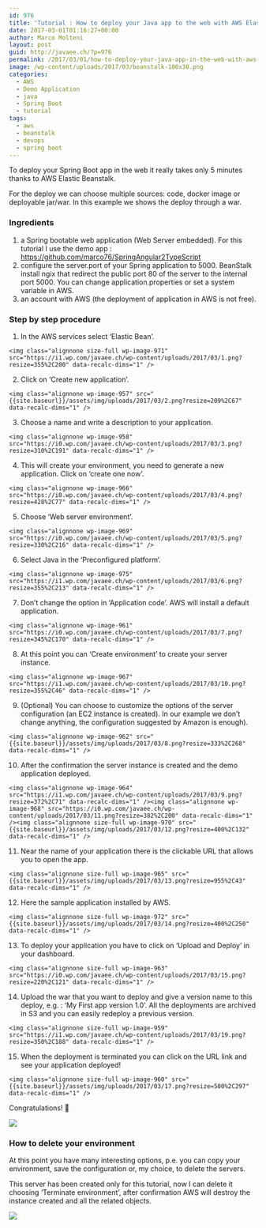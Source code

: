 ```yaml
---
id: 976
title: 'Tutorial : How to deploy your Java app to the web with AWS Elastic Beanstalk in 5 minutes'
date: 2017-03-01T01:16:27+00:00
author: Marco Molteni
layout: post
guid: http://javaee.ch/?p=976
permalink: /2017/03/01/how-to-deploy-your-java-app-in-the-web-with-aws-elastic-beanstalk-in-5-minutes/
image: /wp-content/uploads/2017/03/beanstalk-100x30.png
categories:
  - AWS
  - Demo Application
  - java
  - Spring Boot
  - tutorial
tags:
  - aws
  - beanstalk
  - devops
  - spring boot
---
```

To deploy your Spring Boot app in the web it really takes only 5 minutes thanks to AWS Elastic Beanstalk.

For the deploy we can choose multiple sources: code, docker image or deployable jar/war. In this example we shows the deploy through a war.

### Ingredients

  1. a Spring bootable web application (Web Server embedded). For this tutorial I use the demo app : <https://github.com/marco76/SpringAngular2TypeScript>
  2. configure the server.port of your Spring application to 5000. BeanStalk install ngix that redirect the public port 80 of the server to the internal port 5000. You can change application.properties or set a system variable in AWS.
  3. an account with AWS (the deployment of application in AWS is not free).

### Step by step procedure

  1. In the AWS services select &#8216;Elastic Bean&#8217;.
  
    <img class="alignnone size-full wp-image-971" src="https://i1.wp.com/javaee.ch/wp-content/uploads/2017/03/1.png?resize=355%2C200" data-recalc-dims="1" />
  2. Click on &#8216;Create new application&#8217;.
  
    <img class="alignnone wp-image-957" src="{{site.baseurl}}/assets/img/uploads/2017/03/2.png?resize=209%2C67" data-recalc-dims="1" />
  3. Choose a name and write a description to your application.
  
    <img class="alignnone wp-image-958" src="https://i0.wp.com/javaee.ch/wp-content/uploads/2017/03/3.png?resize=310%2C191" data-recalc-dims="1" />
  4. This will create your environment, you need to generate a new application. Click on &#8216;create one now&#8217;.
  
    <img class="alignnone wp-image-966" src="https://i0.wp.com/javaee.ch/wp-content/uploads/2017/03/4.png?resize=428%2C77" data-recalc-dims="1" />
  5. Choose &#8216;Web server environment&#8217;.
  
    <img class="alignnone wp-image-969" src="https://i0.wp.com/javaee.ch/wp-content/uploads/2017/03/5.png?resize=330%2C216" data-recalc-dims="1" />
  6. Select Java in the &#8216;Preconfigured platform&#8217;.
  
    <img class="alignnone wp-image-975" src="https://i1.wp.com/javaee.ch/wp-content/uploads/2017/03/6.png?resize=355%2C213" data-recalc-dims="1" />
  7. Don&#8217;t change the option in &#8216;Application code&#8217;. AWS will install a default application.
  
    <img class="alignnone wp-image-961" src="https://i0.wp.com/javaee.ch/wp-content/uploads/2017/03/7.png?resize=345%2C170" data-recalc-dims="1" />
  8. At this point you can &#8216;Create environment&#8217; to create your server instance.
  
    <img class="alignnone wp-image-967" src="https://i1.wp.com/javaee.ch/wp-content/uploads/2017/03/10.png?resize=355%2C46" data-recalc-dims="1" />
  9. (Optional) You can choose to customize the options of the server configuration (an EC2 instance is created). In our example we don&#8217;t change anything, the configuration suggested by Amazon is enough).
  
    <img class="alignnone wp-image-962" src="{{site.baseurl}}/assets/img/uploads/2017/03/8.png?resize=333%2C268" data-recalc-dims="1" />
 10. After the confirmation the server instance is created and the demo application deployed.
  
    <img class="alignnone wp-image-964" src="https://i1.wp.com/javaee.ch/wp-content/uploads/2017/03/9.png?resize=372%2C71" data-recalc-dims="1" /><img class="alignnone wp-image-968" src="https://i0.wp.com/javaee.ch/wp-content/uploads/2017/03/11.png?resize=382%2C200" data-recalc-dims="1" /><img class="alignnone size-full wp-image-970" src="{{site.baseurl}}/assets/img/uploads/2017/03/12.png?resize=400%2C132" data-recalc-dims="1" />
 11. Near the name of your application there is the clickable URL that allows you to open the app.
  
    <img class="alignnone size-full wp-image-965" src="{{site.baseurl}}/assets/img/uploads/2017/03/13.png?resize=955%2C43" data-recalc-dims="1" />
 12. Here the sample application installed by AWS.
  
    <img class="alignnone size-full wp-image-972" src="{{site.baseurl}}/assets/img/uploads/2017/03/14.png?resize=400%2C250" data-recalc-dims="1" />
 13. To deploy your application you have to click on &#8216;Upload and Deploy&#8217; in your dashboard.
  
    <img class="alignnone size-full wp-image-963" src="https://i0.wp.com/javaee.ch/wp-content/uploads/2017/03/15.png?resize=220%2C121" data-recalc-dims="1" />
 14. Upload the war that you want to deploy and give a version name to this deploy, e.g. : &#8216;My First app version 1.0&#8217;. All the deployments are archived in S3 and you can easily redeploy a previous version.
  
    <img class="alignnone size-full wp-image-959" src="https://i1.wp.com/javaee.ch/wp-content/uploads/2017/03/19.png?resize=350%2C188" data-recalc-dims="1" />
 15. When the deployment is terminated you can click on the URL link and see your application deployed!
  
    <img class="alignnone size-full wp-image-960" src="{{site.baseurl}}/assets/img/uploads/2017/03/17.png?resize=500%2C297" data-recalc-dims="1" />

Congratulations! 🙂
  
<img class="alignnone size-full wp-image-974" src="{{site.baseurl}}/assets/img/uploads/2017/03/18.png?resize=500%2C203" data-recalc-dims="1" />

### How to delete your environment

At this point you have many interesting options, p.e. you can copy your environment, save the configuration or, my choice, to delete the servers.

This server has been created only for this tutorial, now I can delete it choosing &#8216;Terminate environment&#8217;, after confirmation AWS will destroy the instance created and all the related objects.

<img class="alignnone size-full wp-image-973" src="{{site.baseurl}}/assets/img/uploads/2017/03/20.png?resize=200%2C262" data-recalc-dims="1" />
